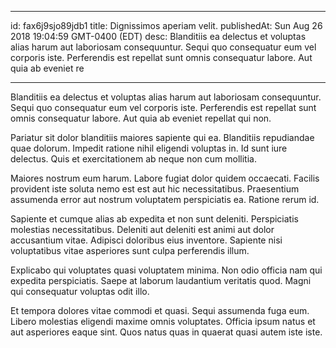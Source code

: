 
---
id: fax6j9sjo89jdb1
title: Dignissimos aperiam velit.
publishedAt: Sun Aug 26 2018 19:04:59 GMT-0400 (EDT)
desc: Blanditiis ea delectus et voluptas alias harum aut laboriosam consequuntur. Sequi quo consequatur eum vel corporis iste. Perferendis est repellat sunt omnis consequatur labore. Aut quia ab eveniet re

---



Blanditiis ea delectus et voluptas alias harum aut laboriosam consequuntur. Sequi quo consequatur eum vel corporis iste. Perferendis est repellat sunt omnis consequatur labore. Aut quia ab eveniet repellat qui non.
 Pariatur sit dolor blanditiis maiores sapiente qui ea. Blanditiis repudiandae quae dolorum. Impedit ratione nihil eligendi voluptas in. Id sunt iure delectus. Quis et exercitationem ab neque non cum mollitia.
 Maiores nostrum eum harum. Labore fugiat dolor quidem occaecati. Facilis provident iste soluta nemo est est aut hic necessitatibus. Praesentium assumenda error aut nostrum voluptatem perspiciatis ea. Ratione rerum id.


Sapiente et cumque alias ab expedita et non sunt deleniti. Perspiciatis molestias necessitatibus. Deleniti aut deleniti est animi aut dolor accusantium vitae. Adipisci doloribus eius inventore. Sapiente nisi voluptatibus vitae asperiores sunt culpa perferendis illum.
 Explicabo qui voluptates quasi voluptatem minima. Non odio officia nam qui expedita perspiciatis. Saepe at laborum laudantium veritatis quod. Magni qui consequatur voluptas odit illo.
 Et tempora dolores vitae commodi et quasi. Sequi assumenda fuga eum. Libero molestias eligendi maxime omnis voluptates. Officia ipsum natus et aut asperiores eaque sint. Quos natus quas in quaerat quasi autem iste iste.

